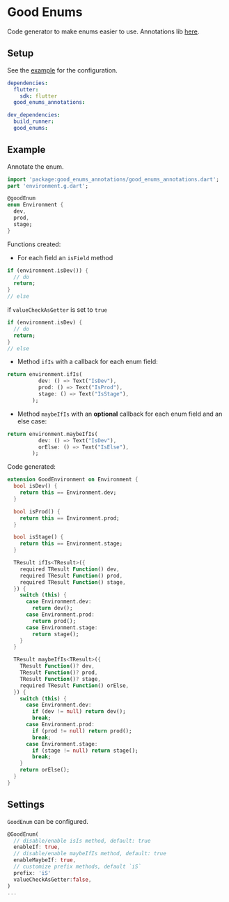 # Good Enums

Code generator to make enums easier to use. Annotations lib [here](https://pub.dev/packages/good_enums_annotations).

## Setup

See the [example](https://github.com/MattiaPispisa/good_enums/tree/main/example) for the configuration.

```yaml
dependencies:
  flutter:
    sdk: flutter
  good_enums_annotations:

dev_dependencies:
  build_runner:
  good_enums:
```

## Example

Annotate the enum.

```dart
import 'package:good_enums_annotations/good_enums_annotations.dart';
part 'environment.g.dart';

@goodEnum
enum Environment {
  dev,
  prod,
  stage;
}
```

Functions created:

- For each field an `isField` method

```dart
if (environment.isDev()) {
  // do
  return;
}
// else
```

if `valueCheckAsGetter` is set to `true`
```dart
if (environment.isDev) {
  // do
  return;
}
// else
```

- Method `ifIs` with a callback for each enum field:

```dart
return environment.ifIs(
          dev: () => Text("IsDev"),
          prod: () => Text("IsProd"),
          stage: () => Text("IsStage"),
        );
```

- Method `maybeIfIs` with an **optional** callback for each enum field and an else case:

```dart
return environment.maybeIfIs(
          dev: () => Text("IsDev"),
          orElse: () => Text("IsElse"),
        );
```

Code generated:

```dart
extension GoodEnvironment on Environment {
  bool isDev() {
    return this == Environment.dev;
  }

  bool isProd() {
    return this == Environment.prod;
  }

  bool isStage() {
    return this == Environment.stage;
  }

  TResult ifIs<TResult>({
    required TResult Function() dev,
    required TResult Function() prod,
    required TResult Function() stage,
  }) {
    switch (this) {
      case Environment.dev:
        return dev();
      case Environment.prod:
        return prod();
      case Environment.stage:
        return stage();
    }
  }

  TResult maybeIfIs<TResult>({
    TResult Function()? dev,
    TResult Function()? prod,
    TResult Function()? stage,
    required TResult Function() orElse,
  }) {
    switch (this) {
      case Environment.dev:
        if (dev != null) return dev();
        break;
      case Environment.prod:
        if (prod != null) return prod();
        break;
      case Environment.stage:
        if (stage != null) return stage();
        break;
    }
    return orElse();
  }
}

```

## Settings

`GoodEnum` can be configured.

```dart
@GoodEnum(
  // disable/enable isIs method, default: true
  enableIf: true,
  // disable/enable maybeIfIs method, default: true
  enableMaybeIf: true,
  // customize prefix methods, default `iS`
  prefix: 'iS'
  valueCheckAsGetter:false,
)
...
```
